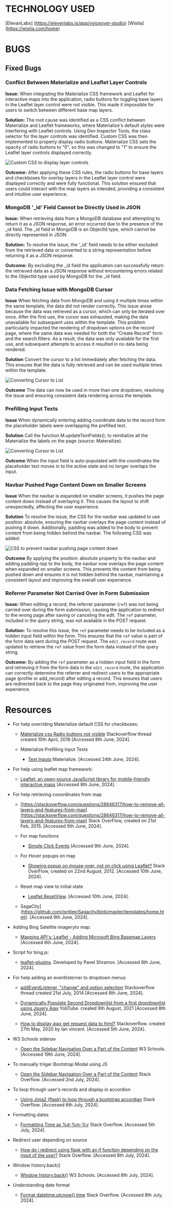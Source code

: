 # TECHNOLOGY USED
[ElevanLabs] (https://elevenlabs.io/app/voiceover-studio)
[Wistia] (https://wistia.com/home)




# BUGS
## Fixed Bugs

### Conflict Between Materialize and Leaflet Layer Controls

**Issue:** When integrating the Materialize CSS framework and Leaflet for interactive maps into the application, radio buttons for toggling base layers in the Leaflet layer control were not visible. This made it impossible for users to switch between different base map layers.

**Solution:** The root cause was identified as a CSS conflict between Materialize and Leaflet frameworks, where Materialize's default styles were interfering with Leaflet controls. Using Dev Inspector Tools, the class selector for the layer controls was identified. Custom CSS was then implemented to properly display radio buttons. Materialize CSS sets the opacity of radio buttons to "0", so this was changed to "1" to ensure the Leaflet layer controls displayed correctly.

![Custom CSS to display layer controls](readme-images/code-snippets/custom-leaflet-css.png)

**Outcome:** After applying these CSS rules, the radio buttons for base layers and checkboxes for overlay layers in the Leaflet layer control were displayed correctly and were fully functional. This solution ensured that users could interact with the map layers as intended, providing a consistent and intuitive user experience.

### MongoDB '_id' Field Cannot be Directly Used in JSON

**Issue:** When retrieving data from a MongoDB database and attempting to return it as a JSON response, an error occurred due to the presence of the _id field. The _id field in MongoDB is an ObjectId type, which cannot be directly represented in JSON.

**Solution:** To resolve the issue, the '_id' field needs to be either excluded from the retrieved data or converted to a string representation before returning it as a JSON response.

**Outcome:** By excluding the _id field the application can successfully return the retrieved data as a JSON response without encountering errors related to the ObjectId type used by MongoDB for the _id field.

### Data Fetching Issue with MongoDB Cursor

**Issue** When fetching data from MongoDB and using it multiple times within the same template, the data did not render correctly. This issue arose because the data was retrieved as a cursor, which can only be iterated over once. After the first use, the cursor was exhausted, making the data unavailable for subsequent uses within the template. This problem particularly impacted the rendering of dropdown options on the record page, where the same data was needed for both the "Create Record" form and the search filters. As a result, the data was only available for the first use, and subsequent attempts to access it resulted in no data being rendered.

**Solution** Convert the cursor to a list immediately after fetching the data. This ensures that the data is fully retrieved and can be used multiple times within the template.

![Converting Cursor to List](readme-images/code-snippets/converting-cursor-list.png)

**Outcome** The data can now be used in more than one dropdown, resolving the issue and ensuring consistent data rendering across the template.

### Prefilling Input Texts

**Issue** When dynamically entering adding coordinate data to the record form the placeholder labels were overlapping the prefilled text. 

**Solution** Call the function M.updateTextFields(); to reinitialize all the Materialize the labels on the page (source: Materailize).

![Converting Cursor to List](readme-images/code-snippets/updateTextFields-code-snippet.png)

**Outcome** When the input field is auto-populated with the coordinates the placeholder text moves in to the active state and no longer overlaps the input. 

### Navbar Pushed Page Content Down on Smaller Screens

**Issue** When the navbar is expanded on smaller screens, it pushes the page content down instead of overlaying it. This causes the layout to shift unexpectedly, affecting the user experience.

**Solution** To resolve the issue, the CSS for the navbar was updated to use position: absolute, ensuring the navbar overlays the page content instead of pushing it down. Additionally, padding was added to the body to prevent content from being hidden behind the navbar. The following CSS was added:

![CSS to prevent navbar pushing page content down](readme-images/code-snippets/navbar-css.png)

**Outcome**  By applying the position: absolute property to the navbar and adding padding-top to the body, the navbar now overlays the page content when expanded on smaller screens. This prevents the content from being pushed down and ensures it is not hidden behind the navbar, maintaining a consistent layout and improving the overall user experience.

### Referrer Parameter Not Carried Over in Form Submission

**Issue:** When editing a record, the referrer parameter (`ref`) was not being carried over during the form submission, causing the application to redirect to the wrong page after saving or canceling the edit. The `ref` parameter, included in the query string, was not available in the POST request.

**Solution:** To resolve this issue, the `ref` parameter needs to be included as a hidden input field within the form. This ensures that the `ref` value is part of the form data sent during the POST request. The `edit_record` route was updated to retrieve the `ref` value from the form data instead of the query string.

**Outcome:** By adding the `ref` parameter as a hidden input field in the form and retrieving it from the form data in the `edit_record` route, the application can correctly determine the referrer and redirect users to the appropriate page (profile or add_record) after editing a record. This ensures that users are redirected back to the page they originated from, improving the user experience.

# Resources

- For help overriding Materialize default CSS for checkboxes:
  - [Materialize css Radio buttons not visible](https://stackoverflow.com/questions/49757521/materialize-css-radio-buttons-not-visible) Stackoverflow thread created 10th April, 2018  [Accessed 8th June, 2024].

  - Materialize Prefilling Input Texts
    - [Text Inputs](https://pixinvent.com/materialize-material-design-admin-template/documentation/text-inputs.html) Materialize.  [Accessed 24th June, 2024].


- For help using leaflet map framework:
  - [Leaflet: an open-source JavaScript library for mobile-friendly interactive maps](https://leafletjs.com/)   [Accessed 8th June, 2024].

- For help retrieving cooordinates from map
  - [https://stackoverflow.com/questions/28646317/how-to-remove-all-layers-and-features-from-map](https://stackoverflow.com/questions/28646317/how-to-remove-all-layers-and-features-from-map)  Stack OverFlow, created on 21st Feb, 2015. [Accessed 9th June, 2024].

  - For map functions
    - [Simple Click Events](https://developers.google.com/maps/documentation/javascript/examples/event-simple) [Accessed 9th June, 2024].

  - For Hover popups on map
    - [Showing popup on mouse-over, not on click using Leaflet?](https://gis.stackexchange.com/questions/31951/showing-popup-on-mouse-over-not-on-click-using-leaflet) Stack OverFlow, created on 22nd August, 2012. [Accessed 10th June, 2024].

  - Reset map view to initial state
    - [Leaflet.ResetView](https://github.com/drustack/Leaflet.ResetView). [Accessed 10th June, 2024].

  - SagaCity](https://github.com/isntlee/Sagacity/blob/master/templates/home.html). [Accessed 9th June, 2024].

- Adding Bing Satellite imageryto map:
  - [Mapping API's: Leaflet - Adding Microsoft Bing Basemap Layers](https://store.extension.iastate.edu/product/Mapping-APIs-Leaflet-Adding-Microsoft-Bing-Basemap-Layers)   [Accessed 8th June, 2024].

- Script for bing.js:
  - [leaflet-plugins](https://github.com/shramov/leaflet-plugins). Developed by Pavel Shramov. [Accessed 8th June, 2024].

- For help adding an eventlisterner to dropdown menus
  - [addEventListener, "change" and option selection](https://stackoverflow.com/questions/24875414/addeventlistener-change-and-option-selection) Stackoverflow thread created 21st July, 2014  [Accessed 8th June, 2024].

  - [Dynamically Populate Second Dropdownlist from a first dropdownlist using Jquery Ajax](https://www.youtube.com/watch?v=xgwsAHeZaX0) YobTube. created 9th August, 2021  [Accessed 8th June, 2024].

  - [How to display ajax get request data to html?](https://stackoverflow.com/questions/62048242/how-to-display-ajax-get-request-data-to-html) Stackoverflow. created 27th May, 2020 by Ian vincent.  [Accessed 5th June, 2024].

- W3 Schools sidenav
  - [Open the Sidebar Navigation Over a Part of the Content](https://www.w3schools.com/w3css/tryit.asp?filename=tryw3css_sidebar_over) W3 Schools. [Accessed 19th June, 2024].

- To manually triiger Bootstrap Modal using JS
  - [Open the Sidebar Navigation Over a Part of the Content](https://stackoverflow.com/questions/62827002/bootstrap-v5-manually-call-a-modal-mymodal-show-not-working-vanilla-javascrip) Stack Overflow. [Accessed 2nd July, 2024].

- To loop through user's records and display in accordion
  - [Using Jinja2 (flask) to loop through a bootstrap accordian](https://stackoverflow.com/questions/45884780/using-jinja2-flask-to-loop-through-a-bootstrap-accordian) Stack Overflow. [Accessed 6th July, 2024].

- Formatting dates
  - [Formatting Time as %d-%m-%y](https://stackoverflow.com/questions/17245612/formatting-time-as-d-m-y) Stack Overflow. [Accessed 5th July, 2024].

- Redirect user depending on source
  - [How do i redirect using flask with an if function depending on the input of the user?](https://stackoverflow.com/questions/65097431/how-do-i-redirect-using-flask-with-an-if-function-depending-on-the-input-of-the) Stack Overflow. [Accessed 8th July, 2024].

- Window history.back()
  - [Window history.back()](https://www.w3schools.com/jsref/met_his_back.asp) W3 Schools. [Accessed 8th July, 2024].

- Understanding date format
  - [Format datetime.utcnow() time](https://stackoverflow.com/questions/25406565/format-datetime-utcnow-time) Stack Overflow. [Accessed 8th July, 2024].

 